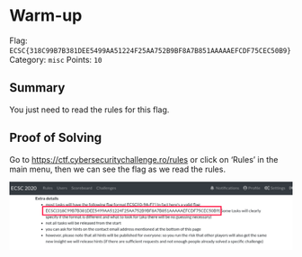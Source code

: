 # Warm-up
Flag: `ECSC{318C99B7B381DEE5499AA51224F25AA752B9BF8A7B851AAAAAEFCDF75CEC50B9}`
Category: `misc`
Points: `10`

## Summary
You just need to read the rules for this flag.

## Proof of Solving
Go to https://ctf.cybersecuritychallenge.ro/rules or click on ‘Rules’ in the
main menu, then we can see the flag as we read the rules.

![](./screenshots/1.png)
